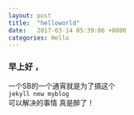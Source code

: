 ```yaml
---
layout: post
title:  "helloworld"
date:   2017-03-14 05:39:06 +0800
categories: Hello
---
```


### 早上好 ， 
一个SB的一个通宵就是为了搞这个  
``` jekyll new myblog ```  
可以解决的事情   真是醉了！